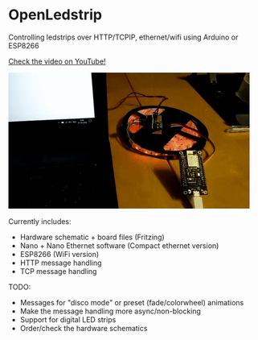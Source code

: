 # OpenLedstrip
Controlling ledstrips over HTTP/TCPIP, ethernet/wifi using Arduino or ESP8266

[Check the video on YouTube!](https://www.youtube.com/watch?v=2L2MmDTe5es)

![Preview gif](https://github.com/Paul-Ver/OpenLedstrip/blob/master/Images/WifiHttpLedstrip.gif)

Currently includes:
- Hardware schematic + board files (Fritzing)
- Nano + Nano Ethernet software (Compact ethernet version)
- ESP8266 (WiFi version)
- HTTP message handling
- TCP message handling

TODO:
- Messages for "disco mode" or preset (fade/colorwheel) animations
- Make the message handling more async/non-blocking
- Support for digital LED strips
- Order/check the hardware schematics